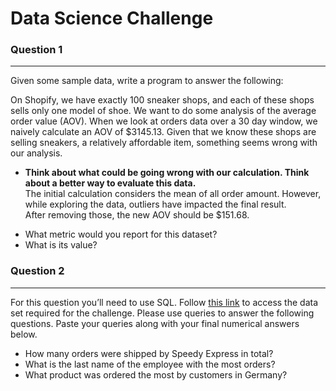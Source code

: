 <h1>Data Science Challenge</h1>

<h3>Question 1</h3>
<hr>

Given some sample data, write a program to answer the following:

On Shopify, we have exactly 100 sneaker shops, and each of these shops sells only one model of shoe. We want to do some analysis of the average order value (AOV). When we look at orders data over a 30 day window, we naively calculate an AOV of $3145.13. Given that we know these shops are selling sneakers, a relatively affordable item, something seems wrong with our analysis. 

<ul>
<li><b>Think about what could be going wrong with our calculation. Think about a better way to evaluate this data.</b></li>
The initial calculation considers the mean of all order amount. However, while exploring the data, outliers have impacted the final result. 
<br>
After removing those, the new AOV should be $151.68.
<p></p>  
<li>What metric would you report for this dataset?</li>
<li>What is its value?</li>
</ul>
<p></p>
<h3>Question 2</h3>
<hr>

For this question you’ll need to use SQL. Follow <a href='https://www.w3schools.com/SQL/TRYSQL.ASP?FILENAME=TRYSQL_SELECT_ALL'>this link</a> to access the data set required for the challenge. Please use queries to answer the following questions. Paste your queries along with your final numerical answers below.

<ul>
<li>How many orders were shipped by Speedy Express in total?</li>
<li>What is the last name of the employee with the most orders?</li>
<li>What product was ordered the most by customers in Germany?</li>
</ul>
